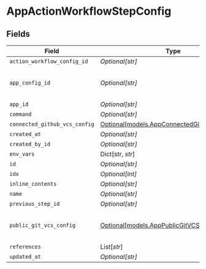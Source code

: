# AppActionWorkflowStepConfig


## Fields

| Field                                                                                    | Type                                                                                     | Required                                                                                 | Description                                                                              |
| ---------------------------------------------------------------------------------------- | ---------------------------------------------------------------------------------------- | ---------------------------------------------------------------------------------------- | ---------------------------------------------------------------------------------------- |
| `action_workflow_config_id`                                                              | *Optional[str]*                                                                          | :heavy_minus_sign:                                                                       | N/A                                                                                      |
| `app_config_id`                                                                          | *Optional[str]*                                                                          | :heavy_minus_sign:                                                                       | this belongs to an app config id                                                         |
| `app_id`                                                                                 | *Optional[str]*                                                                          | :heavy_minus_sign:                                                                       | N/A                                                                                      |
| `command`                                                                                | *Optional[str]*                                                                          | :heavy_minus_sign:                                                                       | N/A                                                                                      |
| `connected_github_vcs_config`                                                            | [Optional[models.AppConnectedGithubVCSConfig]](../models/appconnectedgithubvcsconfig.md) | :heavy_minus_sign:                                                                       | N/A                                                                                      |
| `created_at`                                                                             | *Optional[str]*                                                                          | :heavy_minus_sign:                                                                       | N/A                                                                                      |
| `created_by_id`                                                                          | *Optional[str]*                                                                          | :heavy_minus_sign:                                                                       | N/A                                                                                      |
| `env_vars`                                                                               | Dict[str, *str*]                                                                         | :heavy_minus_sign:                                                                       | N/A                                                                                      |
| `id`                                                                                     | *Optional[str]*                                                                          | :heavy_minus_sign:                                                                       | N/A                                                                                      |
| `idx`                                                                                    | *Optional[int]*                                                                          | :heavy_minus_sign:                                                                       | N/A                                                                                      |
| `inline_contents`                                                                        | *Optional[str]*                                                                          | :heavy_minus_sign:                                                                       | N/A                                                                                      |
| `name`                                                                                   | *Optional[str]*                                                                          | :heavy_minus_sign:                                                                       | metadata                                                                                 |
| `previous_step_id`                                                                       | *Optional[str]*                                                                          | :heavy_minus_sign:                                                                       | N/A                                                                                      |
| `public_git_vcs_config`                                                                  | [Optional[models.AppPublicGitVCSConfig]](../models/apppublicgitvcsconfig.md)             | :heavy_minus_sign:                                                                       | all the details needed for a step                                                        |
| `references`                                                                             | List[*str*]                                                                              | :heavy_minus_sign:                                                                       | N/A                                                                                      |
| `updated_at`                                                                             | *Optional[str]*                                                                          | :heavy_minus_sign:                                                                       | N/A                                                                                      |